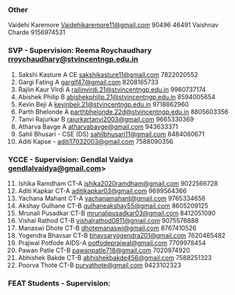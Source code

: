 ### Other
Vaidehi Karemore Vaidehikaremore11@gmail.com 90496 46491
Vaishnav Charde 9156974531

### SVP - Supervision: Reema Roychaudhary rroychaudhary@stvincentngp.edu.in
1. Sakshi Kasture A CE sakshikasture11@gmail.com 7822020552
2. Gargi Fating A gargif47@gmail.com 8208165733
3. Rajlin Kaur Virdi A rajlinvirdi.21@stvincentngp.edu.in 9960737174
4. Abishek Philip B abishekphilip.21@stvincentngp.edu.in 8594005654
5. Kevin Beji A kevinbeji.21@stvincentngp.edu.in 9718862960
6. Parth Bhelonde A parthbhelonde.22d@stvincentngp.edu.in 8805603356
7. Tanvi Rajurkar B rajurkartanvi2003@gmail.com 9665330369
8. Atharva Bavge A atharvabavge@gmail.com 943633371
9. Sahil Bhusari - CSE (DS) sahilbhusari11@gmail.com 8484080671
10. Aditi Kapse - aditi17032003@gmail.com 7588090356

### YCCE - Supervision: Gendlal Vaidya gendlalvaidya@gmail.com>
11. Ishika Ramdham 	CT-A 	ishika2020ramdham@gmail.com	9022566728
12. Aditi Kapkar CT-A 	aditikapkar03@gmail.com 9699564366
13. Yachana Mahant CT-A 		yachanamahant@gmail.com	9765334656
14. Akshay Gulhane CT-B		gulhaneakshay55@gmail.com	8605209125
15. Mrunali Pusadkar CT-B		mrunalipusadkar03@gmail.com	8412051090
16. Vishal Rathod CT-B		vishalrathod0811@gmail.com	9075576888
17. Manaswi Dhote CT-B			dhotemanaswi@gmail.com 8767410526
18. Yogendra Bhavsar	CT-B	bhavsaryogendra201@gmail.com	7620465482
19. Prajwal Potfode	AIDS-A	potfodeprajwal@gmail.com	7709978454
20. Pawan Patle CT-B		pawanpatle718@gmail.com	7020974920
21. Abhishek Bakde	CT-B	abhishekbakde456@gmail.com	7588251323
22. Poorva Thote	CT-B		purvathote@gmail.com 9423102323

### FEAT Students - Supervision:
